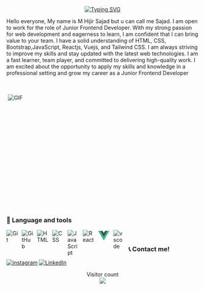 
<p align="center"><a href="https://git.io/typing-svg"><img src="https://readme-typing-svg.herokuapp.com?font=Fira+Code&pause=1000&color=F71CF2&center=true&vCenter=true&width=435&lines=Front-end+Developer;Welcome+to+my+github+profile" alt="Typing SVG" /></a>
</p>


 
 <p>
 Hello everyone, My name is M Hijir Sajad but u can call me Sajad. I am open to work for the role of Junior Frontend Developer. With my strong passion for web development and eagerness to learn, I am confident that I can bring value to your team. I have a solid understanding of HTML, CSS, Bootstrap,JavaScript, Reactjs, Vuejs, and Tailwind CSS. I am always striving to improve my skills and stay updated with the latest web technologies. I am a fast learner, team player, and committed to delivering high-quality work. I am excited about the opportunity to apply my skills and knowledge in a professional setting and grow my career as a Junior Frontend Developer
 </p>
 <br />
 <br />
 
  <img align="right" alt="GIF" src="https://github.com/abhisheknaiidu/abhisheknaiidu/blob/master/code.gif?raw=true" width="500" height="320" />
 
### 🧰 Language and tools

<img  align="left"  alt="Git"  width="30px"  style="padding-right:10px;"  src="https://cdn.jsdelivr.net/gh/devicons/devicon/icons/git/git-original.svg" />

<img  align="left"  alt="GitHub"  width="30px"  style="padding-right:10px;"  src="https://cdn.jsdelivr.net/gh/devicons/devicon/icons/github/github-original.svg" />

<img  align="left"  alt="HTML"  width="30px"  style="padding-right:10px;"  src="https://cdn.jsdelivr.net/gh/devicons/devicon/icons/html5/html5-plain.svg" />

<img  align="left"  alt="CSS"  width="30px"  style="padding-right:10px;"  src="https://cdn.jsdelivr.net/gh/devicons/devicon/icons/css3/css3-plain.svg" />

<img  align="left"  alt="JavaScript"  width="30px"  style="padding-right:10px;"  src="https://cdn.jsdelivr.net/gh/devicons/devicon/icons/javascript/javascript-plain.svg" />

<img  align="left"  alt="React"  width="30px"  style="padding-right:10px;"  src="https://cdn.jsdelivr.net/gh/devicons/devicon/icons/react/react-original.svg" />

<img  align="left"  alt="React"  width="30px"  style="padding-right:10px;"  src="https://github.com/devicons/devicon/blob/master/icons/vuejs/vuejs-original.svg" />


<img  width="30px"  align="left"  alt="vscode"  style="padding-right:10px"  src="https://cdn.jsdelivr.net/gh/devicons/devicon/icons/vscode/vscode-original.svg" />
<br />

### 📞 Contact me!

[![instagram](https://img.shields.io/badge/Instagram-purple?style=flat-square&logo=instagram&logoColor=white)](https://www.instagram.com/jirjatss/)
[![LinkedIn](https://img.shields.io/badge/linkedin-blue?style=flat-square&logo=linkedin&logoColor=white)](https://www.linkedin.com/in/hijir-sajad-363756247/)




  <p align="center"> 
  Visitor count<br>
  <img src="https://profile-counter.glitch.me/jirjatss/count.svg" />
